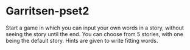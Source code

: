 # Garritsen-pset2
Start a game in which you can input your own words in a story, without seeing the story until the end.
You can choose from 5 stories, with one being the default story.
Hints are given to write fitting words.
